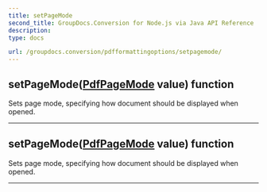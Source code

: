 ```yaml
---
title: setPageMode
second_title: GroupDocs.Conversion for Node.js via Java API Reference
description: 
type: docs

url: /groupdocs.conversion/pdfformattingoptions/setpagemode/
---
```


## setPageMode([PdfPageMode](../../pdfpagemode) value)  function

 Sets page mode, specifying how document should be displayed when opened.
 


---


## setPageMode([PdfPageMode](../../pdfpagemode) value)  function

 Sets page mode, specifying how document should be displayed when opened.
 


---


